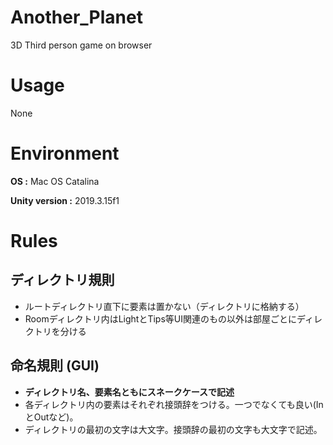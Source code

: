 # Another_Planet
3D Third person game on browser

# Usage
None

# Environment
**OS :** Mac OS Catalina

**Unity version :** 2019.3.15f1

# Rules
## ディレクトリ規則
 - ルートディレクトリ直下に要素は置かない（ディレクトリに格納する）
 - Roomディレクトリ内はLightとTips等UI関連のもの以外は部屋ごとにディレクトリを分ける
 
## 命名規則 (GUI)
 - **ディレクトリ名、要素名ともにスネークケースで記述**
 - 各ディレクトリ内の要素はそれぞれ接頭辞をつける。一つでなくても良い(InとOutなど)。
 - ディレクトリの最初の文字は大文字。接頭辞の最初の文字も大文字で記述。
